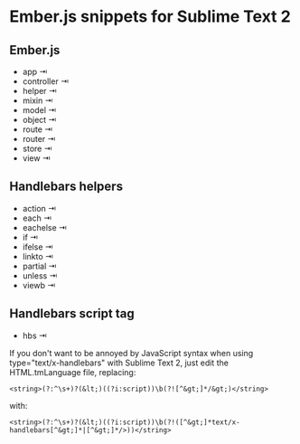 Ember.js snippets for Sublime Text 2
====================================

## Ember.js

- app ⇥
- controller ⇥
- helper ⇥
- mixin ⇥
- model ⇥
- object ⇥
- route ⇥
- router ⇥
- store ⇥
- view ⇥

## Handlebars helpers

- action ⇥
- each ⇥
- eachelse ⇥
- if ⇥
- ifelse ⇥
- linkto ⇥
- partial ⇥
- unless ⇥
- viewb ⇥

## Handlebars script tag

- hbs ⇥

If you don't want to be annoyed by JavaScript syntax when using type="text/x-handlebars" with Sublime Text 2, just edit the HTML.tmLanguage file, replacing:

  `<string>(?:^\s+)?(&lt;)((?i:script))\b(?![^&gt;]*/&gt;)</string>`

with:

  `<string>(?:^\s+)?(&lt;)((?i:script))\b(?!([^&gt;]*text/x-handlebars[^&gt;]*|[^&gt;]*/>))</string>`

